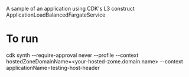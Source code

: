 A sample of an application using CDK's L3 construct ApplicationLoadBalancedFargateService 


# To run


cdk synth --require-approval never --profile <your-profile-name> --context hostedZoneDomainName=<your-hosted-zome.domain.name> --context applicationName=testing-host-header
